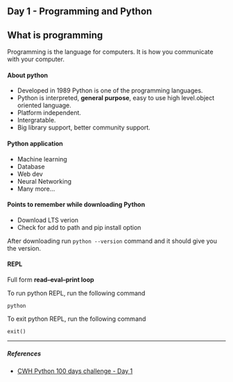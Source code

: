 ## Day 1 - Programming and Python

## What is programming
Programming is the language for computers. It is how you communicate with your computer. 


#### About python
- Developed in 1989 Python is one of the programming languages.
- Python is interpreted, **general purpose**, easy to use high level.object oriented language.
- Platform independent.
- Intergratable.
- Big library support, better community support.

#### Python application
- Machine learning
- Database
- Web dev
- Neural Networking
- Many more...

#### Points to remember while downloading Python

- Download LTS verion
- Check for add to path and pip install option

After downloading run `python --version` command and it should give you the version.

#### REPL

Full form **read–eval–print loop**

To run python REPL, run the following command

```shell
python
```

To exit python REPL, run the following command

```shell
exit()
```

---

##### References
- [CWH Python 100 days challenge - Day 1](https://youtu.be/7wnove7K-ZQ?list=PLu0W_9lII9agwh1XjRt242xIpHhPT2llg)